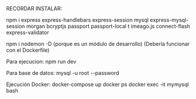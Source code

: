 RECORDAR INSTALAR:

  npm i express express-handlebars express-session mysql express-mysql-session morgan bcryptjs passport passport-local t
  imeago.js connect-flash express-validator

  npm i nodemon -D (porque es un módulo de desarrollo) 
(Debería funcionar con el Dockerfile)

Para ejecucion:
  npm run dev

Para base de datos:
    mysql -u root --password

Ejecución Docker:
    docker-compose up
    docker ps
    docker exec -it mymysql bash
    
    
